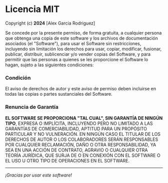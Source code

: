 # Licencia MIT

Copyright (c) **2024** [Alex Garcia Rodriguez]

Se concede por la presente permiso, de forma gratuita, a cualquier persona que obtenga una copia
de este software y los archivos de documentación asociados (el "Software"), para usar el Software
sin restricciones, incluyendo sin limitación los derechos para usar, copiar, modificar, fusionar,
publicar, distribuir, sublicenciar y/o vender copias del Software, y para permitir que las personas a
quienes se les proporcione el Software lo hagan, sujeto a las siguientes condiciones:

### Condición
El aviso de derechos de autor y este aviso de permiso deben incluirse en todas las copias o partes
sustanciales del Software.

### Renuncia de Garantía
**EL SOFTWARE SE PROPORCIONA "TAL CUAL", SIN GARANTÍA DE NINGÚN TIPO**, EXPRESA O IMPLÍCITA, INCLUYENDO
PERO NO LIMITADO A LAS GARANTÍAS DE COMERCIABILIDAD, APTITUD PARA UN PROPÓSITO PARTICULAR Y NO
VULNERACIÓN. EN NINGÚN CASO EL TITULAR DE LOS DERECHOS DE AUTOR O LOS COLABORADORES SERÁN RESPONSABLES
POR CUALQUIER RECLAMACIÓN, DAÑO O OTRA RESPONSABILIDAD, YA SEA EN UNA ACCIÓN DE CONTRATO, AGRAVIO O
CUALQUIER OTRA TEORÍA JURÍDICA, QUE SURJA DE O EN CONEXIÓN CON EL SOFTWARE O EL USO U OTRO TIPO DE
OPERACIONES EN EL SOFTWARE.

---

_¡Gracias por usar este software!_
